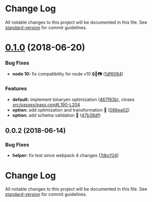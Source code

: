 # Change Log

All notable changes to this project will be documented in this file. See [standard-version](https://github.com/conventional-changelog/standard-version) for commit guidelines.

<a name="0.1.0"></a>
# [0.1.0](https://github.com/DrSensor/binaryen-loader/compare/v0.0.2...v0.1.0) (2018-06-20)


### Bug Fixes

* **node 10:** fix compatibility for node v10 🔒🚚📷 ([1df6084](https://github.com/DrSensor/binaryen-loader/commit/1df6084))


### Features

* **default:** implement binaryen optimization ([467f83b](https://github.com/DrSensor/binaryen-loader/commit/467f83b)), closes [src/passes/pass.cpp#L190-L204](https://github.com/src/passes/pass.cpp/issues/L190-L204)
* **option:** add optimization and transformation 🚸 ([086ea02](https://github.com/DrSensor/binaryen-loader/commit/086ea02))
* **option:** add schema validation 🚸 ([47b38df](https://github.com/DrSensor/binaryen-loader/commit/47b38df))



<a name="0.0.2"></a>
## 0.0.2 (2018-06-14)


### Bug Fixes

* **helper:** fix test since webpack 4 changes ([7dbcf24](https://github.com/DrSensor/binaryen-loader/commit/7dbcf24))



# Change Log

All notable changes to this project will be documented in this file. See [standard-version](https://github.com/conventional-changelog/standard-version) for commit guidelines.